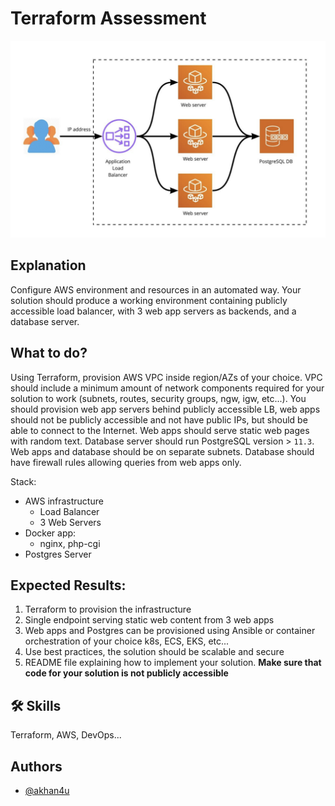 # Terraform Assessment

![Terraform Assessment](./exercise1.png)

## Explanation

Configure AWS environment and resources in an automated way.
Your solution should produce a working environment containing publicly accessible load
balancer, with 3 web app servers as backends, and a database server.

## What to do?

Using Terraform, provision AWS VPC inside region/AZs of your choice. VPC should include a
minimum amount of network components required for your solution to work (subnets, routes,
security groups, ngw, igw, etc...). You should provision web app servers behind publicly
accessible LB, web apps should not be publicly accessible and not have public IPs, but should
be able to connect to the Internet. Web apps should serve static web pages with random text.
Database server should run PostgreSQL version > `11.3`. Web apps and database should be on
separate subnets. Database should have firewall rules allowing queries from web apps only.

Stack:
* AWS infrastructure
  * Load Balancer
  * 3 Web Servers
* Docker app:
  * nginx, php-cgi
* Postgres Server

## Expected Results:

1. Terraform to provision the infrastructure
2. Single endpoint serving static web content from 3 web apps
3. Web apps and Postgres can be provisioned using Ansible or container orchestration of your choice k8s, ECS, EKS, etc...
4. Use best practices, the solution should be scalable and secure
5. README file explaining how to implement your solution. **Make sure that code for your solution is not publicly accessible**

## 🛠 Skills
Terraform, AWS, DevOps...


## Authors

- [@akhan4u](https://www.github.com/akhan4u)
